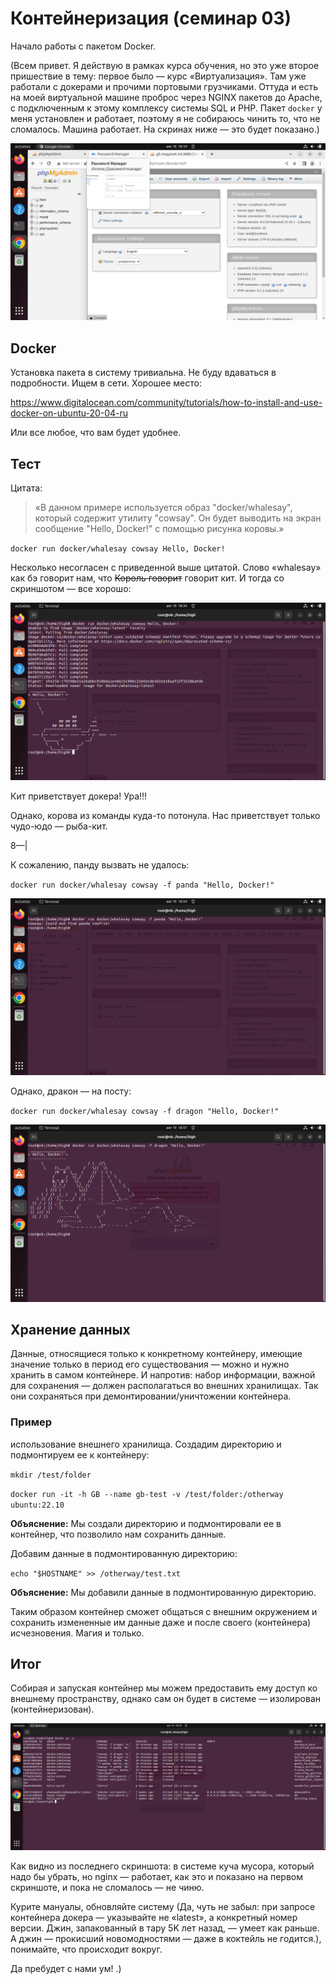 # Контейнеризация (семинар 03)
Начало работы с пакетом Docker.

(Всем привет. Я действую в рамках курса обучения, но это уже второе пришествие в тему: первое было — курс «Виртуализация». Там уже работали с докерами и прочими портовыми грузчиками. Оттуда и есть на моей виртуальной машине проброс через NGINX пакетов до Apache, с подключенным к этому комплексу системы SQL и PHP. Пакет `docker` у меня установлен и работает, поэтому я не собираюсь чинить то, что не сломалось. Машина работает. На скринах ниже — это будет показано.)

![Скриншот по теме контейнеризация. Запущены NGINX, Apache, mySQL и phpadmin](./img/VirtualBox_Linux_19_08_2023_18_19_25.png)


## Docker
Установка пакета в систему тривиальна. Не буду вдаваться в подробности. Ищем в сети. Хорошее место:

<https://www.digitalocean.com/community/tutorials/how-to-install-and-use-docker-on-ubuntu-20-04-ru>

Или все любое, что вам будет удобнее.


## Тест
Цитата:
> «В данном примере используется образ "docker/whalesay", который содержит утилиту "cowsay". Он будет выводить на экран сообщение "Hello, Docker!" с помощью рисунка коровы.»

`docker run docker/whalesay cowsay Hello, Docker!`

Несколько несогласен с приведенной выше цитатой. Слово «whalesay» как бэ говорит нам, что ~~Король говорит~~ говорит кит. И тогда со скриншотом — все хорошо:

![Скриншот по теме контейнеризация. Кит приветствует докера](./img/VirtualBox_Linux_19_08_2023_18_34_43.png)

Кит приветствует докера! Ура!!!

Однако, корова из команды куда-то потонула. Нас приветствует только чудо-юдо — рыба-кит. 

8—|

К сожалению, панду вызвать не удалось:

`docker run docker/whalesay cowsay -f panda "Hello, Docker!"`

![Скриншот по теме контейнеризация. Панда — в отпуске.](./img/VirtualBox_Linux_19_08_2023_18_54_02.png)

Однако, дракон — на посту:

`docker run docker/whalesay cowsay -f dragon "Hello, Docker!"`

![Скриншот по теме контейнеризация. Дракон — на посту.](./img/VirtualBox_Linux_19_08_2023_18_57_34.png)

## Хранение данных
Данные, относящиеся только к конкретному контейнеру, имеющие значение только в период его существования — можно и нужно хранить в самом контейнере. И напротив: набор информации, важной для сохранения — должен располагаться во внешних хранилищах. Так они сохраняться при демонтировании/уничтожении контейнера.

### Пример
использование внешнего хранилища. Создадим директорию и подмонтируем ее к контейнеру:

`mkdir /test/folder`

`docker run -it -h GB --name gb-test -v /test/folder:/otherway ubuntu:22.10`

**Объяснение:**
Мы создали директорию и подмонтировали ее в контейнер, что позволило нам сохранить данные.

Добавим данные в подмонтированную директорию:

`echo "$HOSTNAME" >> /otherway/test.txt`

**Объяснение:**
Мы добавили данные в подмонтированную директорию.

Таким образом контейнер сможет общаться с внешним окружением и сохранить измененные им данные даже и после своего (контейнера) исчезновения. Магия и только. 

## Итог
Собирая и запуская контейнер мы можем предоставить ему доступ ко внешнему пространству, однако сам он будет в системе — изолирован (контейнеризован). 

![Скриншот по теме контейнеризация. Дракон — на посту.](./img/VirtualBox_Linux_19_08_2023_19_29_04.png)

Как видно из последнего скриншота: в системе куча мусора, который надо бы убрать, но nginx — работает, как это и показано на первом скриншоте, и пока не сломалось — не чиню.

Курите мануалы, обновляйте систему (Да, чуть не забыл: при запросе контейнера докера — указывайте не «latest», а конкретный номер версии. Джин, запакованный в тару 5K лет назад, — умеет как раньше. А джин — прокисший новомодностями — даже в коктейль не годится.), понимайте, что происходит вокруг. 

Да пребудет с нами ум! .)